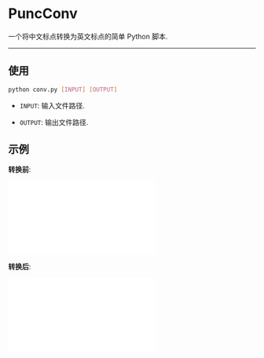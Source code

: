 # PuncConv

一个将中文标点转换为英文标点的简单 Python 脚本.

---

## 使用

```bash
python conv.py [INPUT] [OUTPUT]
```

* `INPUT`: 输入文件路径.

* `OUTPUT`: 输出文件路径.

## 示例

**转换前**:

![](sample/before.txt)

**转换后**:

![](sample/after.txt)